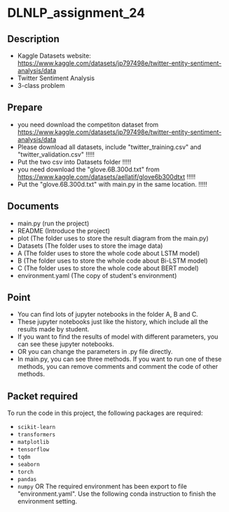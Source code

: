 # DLNLP_assignment_24

## Description

- Kaggle Datasets website: https://www.kaggle.com/datasets/jp797498e/twitter-entity-sentiment-analysis/data
- Twitter Sentiment Analysis
- 3-class problem

## Prepare

- you need download the competiton dataset from https://www.kaggle.com/datasets/jp797498e/twitter-entity-sentiment-analysis/data
- Please download all datasets, include "twitter_training.csv" and "twitter_validation.csv" !!!!!
- Put the two csv into Datasets folder !!!!!
- you need download the "glove.6B.300d.txt" from https://www.kaggle.com/datasets/aellatif/glove6b300dtxt !!!!!
- Put the "glove.6B.300d.txt" with main.py in the same location. !!!!! 

## Documents

- main.py (run the project)
- README (Introduce the project)
- plot (The folder uses to store the result diagram from the main.py)
- Datasets (The folder uses to store the image data)
- A (The folder uses to store the whole code about LSTM model)
- B (The folder uses to store the whole code about Bi-LSTM model)
- C (The folder uses to store the whole code about BERT model)
- environment.yaml (The copy of student's environment)

## Point

- You can find lots of jupyter notebooks in the folder A, B and C.
- These jupyter notebooks just like the history, which include all the results made by student.
- If you want to find the results of model with different parameters, you can see these jupyter notebooks.
- OR you can change the parameters in .py file directly.
- In main.py, you can see three methods. If you want to run one of these methods, you can remove comments and comment the code of other methods.

## Packet required
To run the code in this project, the following packages are required:
- `scikit-learn`
- `transformers`
- `matplotlib`
- `tensorflow`
- `tqdm`
- `seaborn`
- `torch`
- `pandas`
- `numpy`
OR
The required environment has been export to file "environment.yaml". Use the following conda instruction to finish the environment setting.